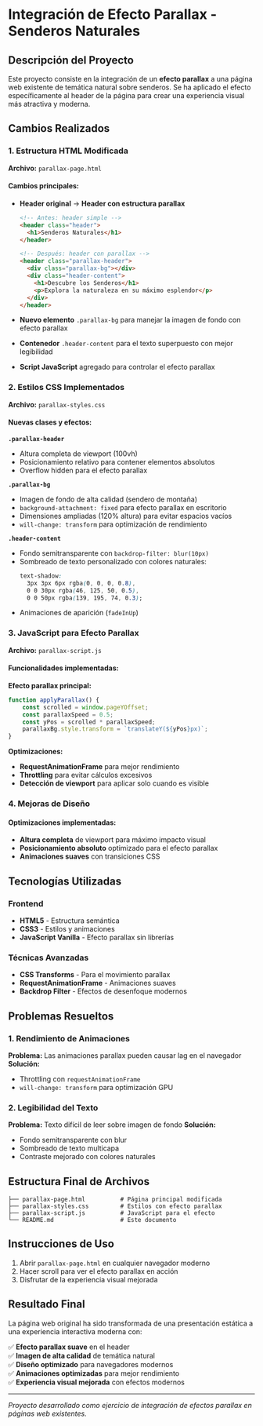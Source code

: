 # Integración de Efecto Parallax - Senderos Naturales

## Descripción del Proyecto
Este proyecto consiste en la integración de un **efecto parallax** a una página web existente de temática natural sobre senderos. Se ha aplicado el efecto específicamente al header de la página para crear una experiencia visual más atractiva y moderna.

## Cambios Realizados

### 1. Estructura HTML Modificada
**Archivo:** `parallax-page.html`

#### Cambios principales:
- **Header original** → **Header con estructura parallax**
  ```html
  <!-- Antes: header simple -->
  <header class="header">
    <h1>Senderos Naturales</h1>
  </header>
  
  <!-- Después: header con parallax -->
  <header class="parallax-header">
    <div class="parallax-bg"></div>
    <div class="header-content">
      <h1>Descubre los Senderos</h1>
      <p>Explora la naturaleza en su máximo esplendor</p>
    </div>
  </header>
  ```

- **Nuevo elemento** `.parallax-bg` para manejar la imagen de fondo con efecto parallax
- **Contenedor** `.header-content` para el texto superpuesto con mejor legibilidad
- **Script JavaScript** agregado para controlar el efecto parallax

### 2. Estilos CSS Implementados
**Archivo:** `parallax-styles.css`

#### Nuevas clases y efectos:

**`.parallax-header`**
- Altura completa de viewport (100vh)
- Posicionamiento relativo para contener elementos absolutos
- Overflow hidden para el efecto parallax

**`.parallax-bg`**
- Imagen de fondo de alta calidad (sendero de montaña)
- `background-attachment: fixed` para efecto parallax en escritorio
- Dimensiones ampliadas (120% altura) para evitar espacios vacíos
- `will-change: transform` para optimización de rendimiento

**`.header-content`**
- Fondo semitransparente con `backdrop-filter: blur(10px)`
- Sombreado de texto personalizado con colores naturales:
  ```css
  text-shadow: 
    3px 3px 6px rgba(0, 0, 0, 0.8),
    0 0 30px rgba(46, 125, 50, 0.5),
    0 0 50px rgba(139, 195, 74, 0.3);
  ```
- Animaciones de aparición (`fadeInUp`)

### 3. JavaScript para Efecto Parallax
**Archivo:** `parallax-script.js`

#### Funcionalidades implementadas:

**Efecto parallax principal:**
```javascript
function applyParallax() {
    const scrolled = window.pageYOffset;
    const parallaxSpeed = 0.5;
    const yPos = scrolled * parallaxSpeed;
    parallaxBg.style.transform = `translateY(${yPos}px)`;
}
```

**Optimizaciones:**
- **RequestAnimationFrame** para mejor rendimiento
- **Throttling** para evitar cálculos excesivos
- **Detección de viewport** para aplicar solo cuando es visible

### 4. Mejoras de Diseño

#### Optimizaciones implementadas:
- **Altura completa** de viewport para máximo impacto visual
- **Posicionamiento absoluto** optimizado para el efecto parallax
- **Animaciones suaves** con transiciones CSS

## Tecnologías Utilizadas

### Frontend
- **HTML5** - Estructura semántica
- **CSS3** - Estilos y animaciones
- **JavaScript Vanilla** - Efecto parallax sin librerías

### Técnicas Avanzadas
- **CSS Transforms** - Para el movimiento parallax
- **RequestAnimationFrame** - Animaciones suaves
- **Backdrop Filter** - Efectos de desenfoque modernos

## Problemas Resueltos

### 1. Rendimiento de Animaciones
**Problema:** Las animaciones parallax pueden causar lag en el navegador
**Solución:** 
- Throttling con `requestAnimationFrame`
- `will-change: transform` para optimización GPU

### 2. Legibilidad del Texto
**Problema:** Texto difícil de leer sobre imagen de fondo
**Solución:** 
- Fondo semitransparente con blur
- Sombreado de texto multicapa
- Contraste mejorado con colores naturales

## Estructura Final de Archivos

```
├── parallax-page.html          # Página principal modificada
├── parallax-styles.css         # Estilos con efecto parallax
├── parallax-script.js          # JavaScript para el efecto
└── README.md                   # Este documento
```

## Instrucciones de Uso

1. Abrir `parallax-page.html` en cualquier navegador moderno
2. Hacer scroll para ver el efecto parallax en acción
3. Disfrutar de la experiencia visual mejorada

## Resultado Final

La página web original ha sido transformada de una presentación estática a una experiencia interactiva moderna con:

✅ **Efecto parallax suave** en el header  
✅ **Imagen de alta calidad** de temática natural  
✅ **Diseño optimizado** para navegadores modernos  
✅ **Animaciones optimizadas** para mejor rendimiento  
✅ **Experiencia visual mejorada** con efectos modernos  

---
*Proyecto desarrollado como ejercicio de integración de efectos parallax en páginas web existentes.*
